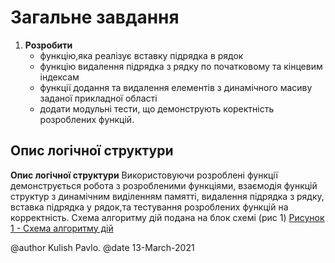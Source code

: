 # Загальне завдання

1. **Розробити** 
	- функцію,яка реалізує вставку підрядка в рядок
	- функцію видалення підрядка з рядку по початковому та кінцевим індексам
	- функції додання та видалення елементів з динамічного масиву заданої прикладної області
	- додати модульні тести, що демонструють коректність розроблених функцій.
## Опис логічної структури
**Опис логічної структури**      Використовуючи розроблені функції демонструється робота з розробленими функціями,
				  взаємодія функцій структур з динамічним виділенням памятті, видалення підрядка з рядку,
				  вставка підрядка у рядок,та тестування розроблених функцій на корректність.
				  Схема алгоритму дій подана на блок схемі (рис 1) 
				  [Рисунок 1 - Схема алгоритму дій](https://prnt.sc/10ltyn2)
				  

@author Kulish Pavlo.
@date 13-March-2021

